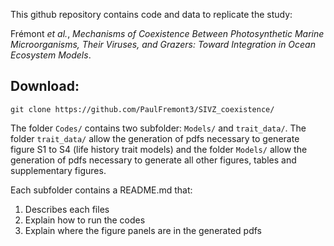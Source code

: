 This github repository contains code and data to replicate the study:

Frémont *et al.*, *Mechanisms of Coexistence Between Photosynthetic Marine Microorganisms, Their Viruses, and Grazers: Toward Integration in Ocean Ecosystem Models*.

## Download:
`git clone https://github.com/PaulFremont3/SIVZ_coexistence/`

The folder `Codes/` contains two subfolder: `Models/` and `trait_data/`. The folder `trait_data/` allow the generation of pdfs necessary to generate figure S1 to S4 (life history trait models) and the folder `Models/` allow the generation of pdfs necessary to generate all other figures, tables and supplementary figures.

Each subfolder contains a README.md that:
1. Describes each files
2. Explain how to run the codes
3. Explain where the figure panels are in the generated pdfs
